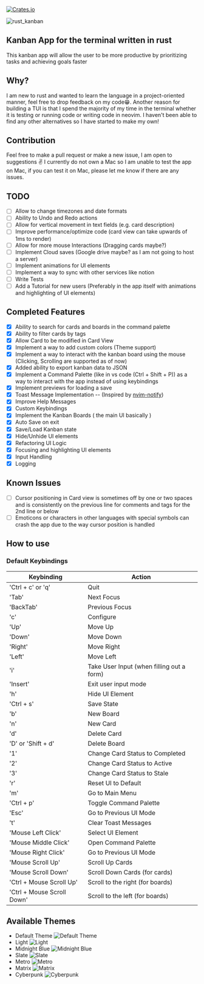 [![Crates.io](https://img.shields.io/crates/v/rust-kanban.svg)](https://crates.io/crates/rust-kanban)

![rust_kanban](https://user-images.githubusercontent.com/66156000/232308620-3e96d818-81f3-4229-b58e-c09bc0b067e4.png)
## Kanban App for the terminal written in rust
  This kanban app will allow the user to be more productive by prioritizing tasks and achieving goals faster
## Why?
  I am new to rust and wanted to learn the language in a project-oriented manner, feel free to drop feedback on my code😁. Another reason for building a TUI is that I spend the majority of my time in the terminal whether it is testing or running code or writing code in neovim. I haven't been able to find any other alternatives so I have started to make my own!
## Contribution
  Feel free to make a pull request or make a new issue, I am open to suggestions ✌️
  I currently do not own a Mac so I am unable to test the app on Mac, if you can test it on Mac, please let me know if there are any issues.
## TODO
- [ ] Allow to change timezones and date formats
- [ ] Ability to Undo and Redo actions
- [ ] Allow for vertical movement in text fields (e.g. card description)
- [ ] Improve performance/optimize code (card view can take upwards of 1ms to render)
- [ ] Allow for more mouse Interactions (Dragging cards maybe?)
- [ ] Implement Cloud saves (Google drive maybe? as I am not going to host a server)
- [ ] Implement animations for UI elements
- [ ] Implement a way to sync with other services like notion
- [ ] Write Tests
- [ ] Add a Tutorial for new users (Preferably in the app itself with animations and highlighting of UI elements)
## Completed Features
- [x] Ability to search for cards and boards in the command palette
- [x] Ability to filter cards by tags
- [x] Allow Card to be modified in Card View
- [x] Implement a way to add custom colors (Theme support)
- [x] Implement a way to interact with the kanban board using the mouse (Clicking, Scrolling are supported as of now)
- [x] Added ability to export kanban data to JSON
- [x] Implement a Command Palette (like in vs code (Ctrl + Shift + P)) as a way to interact with the app instead of using keybindings
- [x] Implement previews for loading a save
- [x] Toast Message Implementation -- (Inspired by [nvim-notify](https://github.com/rcarriga/nvim-notify))
- [x] Improve Help Messages
- [x] Custom Keybindings
- [x] Implement the Kanban Boards ( the main UI basically )
- [x] Auto Save on exit
- [x] Save/Load Kanban state
- [x] Hide/Unhide UI elements
- [x] Refactoring UI Logic
- [x] Focusing and highlighting UI elements
- [x] Input Handling
- [x] Logging
  
## Known Issues
- [ ] Cursor positioning in Card view is sometimes off by one or two spaces and is consistently on the previous line for comments and tags for the 2nd line or below
- [ ] Emoticons or characters in other languages with special symbols can crash the app due to the way cursor position is handled

## How to use
### Default Keybindings

| Keybinding                  | Action                                     |
| ------------------          | ---------------------------                |
| 'Ctrl + c' or 'q'           | Quit                                       |
| 'Tab'                       | Next Focus                                 |
| 'BackTab'                   | Previous Focus                             |
| 'c'                         | Configure                                  |
| 'Up'                        | Move Up                                    |
| 'Down'                      | Move Down                                  |
| 'Right'                     | Move Right                                 |
| 'Left'                      | Move Left                                  |
| 'i'                         | Take User Input (when filling out a form)  |
| 'Insert'                    | Exit user input mode                       |
| 'h'                         | Hide UI Element                            |
| 'Ctrl + s'                  | Save State                                 |
| 'b'                         | New Board                                  |
| 'n'                         | New Card                                   |
| 'd'                         | Delete Card                                |
| 'D' or 'Shift + d'          | Delete Board                               |
| '1'                         | Change Card Status to Completed            |
| '2'                         | Change Card Status to Active               |
| '3'                         | Change Card Status to Stale                |
| 'r'                         | Reset UI to Default                        |
| 'm'                         | Go to Main Menu                            |
| 'Ctrl + p'                  | Toggle Command Palette                     |
| 'Esc'                       | Go to Previous UI Mode                     |
| 't'                         | Clear Toast Messages                       |
| 'Mouse Left Click'          | Select UI Element                          |
| 'Mouse Middle Click'        | Open Command Palette                       |
| 'Mouse Right Click'         | Go to Previous UI Mode                     |
| 'Mouse Scroll Up'           | Scroll Up Cards                            |
| 'Mouse Scroll Down'         | Scroll Down Cards (for cards)              |
| 'Ctrl + Mouse Scroll Up'    | Scroll to the right (for boards)           |
| 'Ctrl + Mouse Scroll Down'  | Scroll to the left (for boards)            |

## Available Themes
- Default Theme
![Default Theme](https://user-images.githubusercontent.com/66156000/232308319-125e990e-98e0-4960-ba7e-9492a2b4eaa7.png)
- Light
![Light](https://github.com/yashs662/rust_kanban/assets/66156000/7130e87a-b9bb-4a7f-8acb-b762e5f8522e)
- Midnight Blue
![Midnight Blue](https://user-images.githubusercontent.com/66156000/232308318-d61a84f3-0108-4572-8421-537c34c2f080.png)
- Slate
![Slate](https://user-images.githubusercontent.com/66156000/232308315-ed65cd3f-0b3d-49fa-9e56-2b684191bbdc.png)
- Metro
![Metro](https://user-images.githubusercontent.com/66156000/232308314-e735f84b-75f6-4c20-9196-81618040e7b6.png)
- Matrix
![Matrix](https://user-images.githubusercontent.com/66156000/232308312-56cebb9f-eb93-4a20-8758-4a1e9db96c35.png)
- Cyberpunk
![Cyberpunk](https://user-images.githubusercontent.com/66156000/232308321-4eeec180-6f05-4b49-948a-1166792ad25e.png)